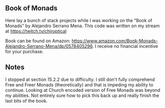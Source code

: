 Book of Monads
---

Here lay a bunch of stack projects while I was working on the "Book of Monads"
by Alejandro Serrano Mena. This code was written on my stream at
https://twitch.tv/chiroptical

Book can be found on Amazon:
https://www.amazon.com/Book-Monads-Alejandro-Serrano-Mena/dp/0578405296. I
receive no financial incentive for your purchase.

## Notes

I stopped at section 15.2.2 due to difficulty. I still don't fully comprehend
Free and Freer Monads (theoretically) and that is impeding my ability to
continue. Looking at Church encoded version of Free Monads was beyond my
abilities. Not entirely sure how to pick this back up and really finish the
last bits of the book.

